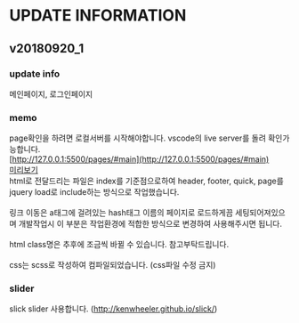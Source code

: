 # UPDATE INFORMATION

## v20180920_1

### update info
메인페이지, 로그인페이지

### memo
page확인을 하려면 로컬서버를 시작해야합니다. vscode의 live server를 돌려 확인가능합니다.\
[http://127.0.0.1:5500/pages/#main](http://127.0.0.1:5500/pages/#main) \
[미리보기](https://wisterra.github.io/onetopkorea/pages/index.html#main) \
html로 전달드리는 파일은 index를 기준점으로하여 header, footer, quick, page를 jquery load로 include하는 방식으로 작업했습니다.\
\
링크 이동은 a태그에 걸려있는 hash태그 이름의 페이지로 로드하게끔 세팅되어져있으며 개발작업시 이 부분은 작업환경에 적합한 방식으로 변경하여 사용해주시면 됩니다.\
\
html class명은 추후에 조금씩 바뀔 수 있습니다. 참고부탁드립니다.\
\
css는 scss로 작성하여 컴파일되었습니다. (css파일 수정 금지)

### slider
slick slider 사용합니다. (http://kenwheeler.github.io/slick/)